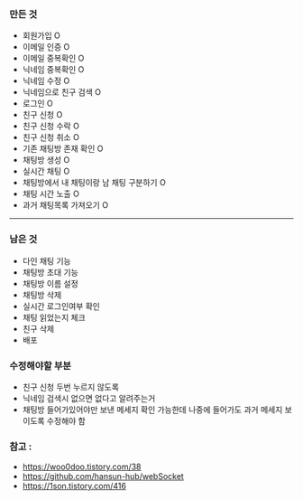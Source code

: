 ### 만든 것
- 회원가입 O
- 이메일 인증 O
- 이메일 중복확인 O
- 닉네임 중복확인 O
- 닉네임 수정 O
- 닉네임으로 친구 검색 O
- 로그인 O
- 친구 신청 O
- 친구 신청 수락 O
- 친구 신청 취소 O
- 기존 채팅방 존재 확인 O
- 채팅방 생성 O
- 실시간 채팅 O
- 채팅방에서 내 채팅이랑 남 채팅 구분하기 O
- 채팅 시간 노출 O
- 과거 채팅목록 가져오기 O
---
### 남은 것
- 다인 채팅 기능
- 채팅방 초대 기능
- 채팅방 이름 설정
- 채팅방 삭제
- 실시간 로그인여부 확인
- 채팅 읽었는지 체크
- 친구 삭제
- 배포
### 수정해야할 부분
- 친구 신청 두번 누르지 않도록
- 닉네임 검색시 없으면 없다고 알려주는거
- 채팅방 들어가있어야만 보낸 메세지 확인 가능한데 나중에 들어가도 과거 메세지 보이도록 수정해야 함

### 참고 : 
- https://woo0doo.tistory.com/38
- https://github.com/hansun-hub/webSocket
- https://1son.tistory.com/416
